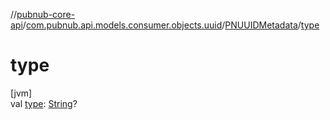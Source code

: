 //[pubnub-core-api](../../../index.md)/[com.pubnub.api.models.consumer.objects.uuid](../index.md)/[PNUUIDMetadata](index.md)/[type](type.md)

# type

[jvm]\
val [type](type.md): [String](https://kotlinlang.org/api/latest/jvm/stdlib/kotlin/-string/index.html)?
